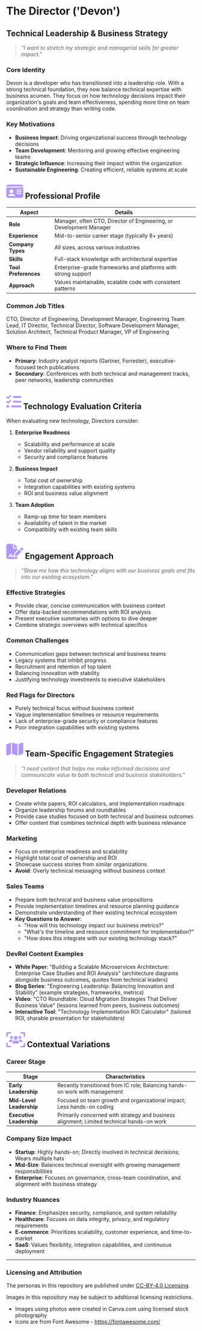 # The Director ('Devon')
## Technical Leadership & Business Strategy

> *"I want to stretch my strategic and managerial skills for greater impact."*

###  Core Identity
Devon is a developer who has transitioned into a leadership role. With a strong technical foundation, they now balance technical expertise with business acumen. They focus on how technology decisions impact their organization's goals and team effectiveness, spending more time on team coordination and strategy than writing code.

### Key Motivations

- **Business Impact**: Driving organizational success through technology decisions
- **Team Development**: Mentoring and growing effective engineering teams
- **Strategic Influence**: Increasing their impact within the organization
- **Sustainable Engineering**: Creating efficient, reliable systems at scale

## <img src="../images/id-card-solid.svg" height="40"/> Professional Profile

| Aspect | Details |
|--------|---------|
| **Role** | Manager, often CTO, Director of Engineering, or Development Manager |
| **Experience** | Mid-to-senior career stage (typically 8+ years) |
| **Company Types** | All sizes, across various industries |
| **Skills** | Full-stack knowledge with architectural expertise |
| **Tool Preferences** | Enterprise-grade frameworks and platforms with strong support |
| **Approach** | Values maintainable, scalable code with consistent patterns |

### Common Job Titles
CTO, Director of Engineering, Development Manager, Engineering Team Lead, IT Director, Technical Director, Software Development Manager, Solution Architect, Technical Product Manager, VP of Engineering

### Where to Find Them

- **Primary**: Industry analyst reports (Gartner, Forrester), executive-focused tech publications
- **Secondary**: Conferences with both technical and management tracks, peer networks, leadership communities


## <img src="../images/list-check-solid.svg" height="40"/>   Technology Evaluation Criteria

When evaluating new technology, Directors consider:

1. **Enterprise Readiness**
   - Scalability and performance at scale
   - Vendor reliability and support quality
   - Security and compliance features

2. **Business Impact**
   - Total cost of ownership
   - Integration capabilities with existing systems
   - ROI and business value alignment

3. **Team Adoption**
   - Ramp-up time for team members
   - Availability of talent in the market
   - Compatibility with existing team skills


## <img src="../images/file-signature-solid.svg" height="40"/>   Engagement Approach

> *"Show me how this technology aligns with our business goals and fits into our existing ecosystem."*

### Effective Strategies

- Provide clear, concise communication with business context
- Offer data-backed recommendations with ROI analysis
- Present executive summaries with options to dive deeper
- Combine strategic overviews with technical specifics

### Common Challenges

- Communication gaps between technical and business teams
- Legacy systems that inhibit progress
- Recruitment and retention of top talent
- Balancing innovation with stability
- Justifying technology investments to executive stakeholders

### Red Flags for Directors

- Purely technical focus without business context
- Vague implementation timelines or resource requirements
- Lack of enterprise-grade security or compliance features
- Poor integration capabilities with existing systems


## <img src="../images/map-solid.svg" height="40"/>  Team-Specific Engagement Strategies
> *"I need content that helps me make informed decisions and communicate value to both technical and business stakeholders."*

### Developer Relations

- Create white papers, ROI calculators, and implementation roadmaps
- Organize leadership forums and roundtables
- Provide case studies focused on both technical and business outcomes
- Offer content that combines technical depth with business relevance

### Marketing

- Focus on enterprise readiness and scalability
- Highlight total cost of ownership and ROI
- Showcase success stories from similar organizations
- **Avoid**: Overly technical messaging without business context

### Sales Teams

- Prepare both technical and business value propositions
- Provide implementation timelines and resource planning guidance
- Demonstrate understanding of their existing technical ecosystem
- **Key Questions to Answer**:
  - "How will this technology impact our business metrics?"
  - "What's the timeline and resource commitment for implementation?"
  - "How does this integrate with our existing technology stack?"

### DevRel Content Examples

- **White Paper**: "Building a Scalable Microservices Architecture: Enterprise Case Studies and ROI Analysis" (architecture diagrams alongside business outcomes, quotes from technical leaders)
- **Blog Series**: "Engineering Leadership: Balancing Innovation and Stability" (example strategies, frameworks, metrics)
- **Video**: "CTO Roundtable: Cloud Migration Strategies That Deliver Business Value" (lessons learned from peers, business outcomes)
- **Interactive Tool**: "Technology Implementation ROI Calculator" (tailored ROI, sharable presentation for stakeholders)


## <img src="../images/users-viewfinder-solid.svg" height="40"/> Contextual Variations

### Career Stage

| Stage | Characteristics |
|-------|----------------|
| **Early Leadership** | Recently transitioned from IC role; Balancing hands-on work with management |
| **Mid-Level Leadership** | Focused on team growth and organizational impact; Less hands-on coding |
| **Executive Leadership** | Primarily concerned with strategy and business alignment; Limited technical hands-on work |

### Company Size Impact

- **Startup**: Highly hands-on; Directly involved in technical decisions; Wears multiple hats
- **Mid-Size**: Balances technical oversight with growing management responsibilities
- **Enterprise**: Focuses on governance, cross-team coordination, and alignment with business strategy

### Industry Nuances

- **Finance**: Emphasizes security, compliance, and system reliability
- **Healthcare**: Focuses on data integrity, privacy, and regulatory requirements
- **E-commerce**: Prioritizes scalability, customer experience, and time-to-market
- **SaaS**: Values flexibility, integration capabilities, and continuous deployment

---
### Licensing and Attribution
The personas in this repository are published under [CC-BY-4.0 Licensing](https://creativecommons.org/licenses/by/4.0/deed.en).

Images in this repository may be subject to additional licensing restrictions. 
- Images using photos were created in Canva.com using licensed stock photography
- Icons are from Font Awesome - https://fontawesome.com/ 